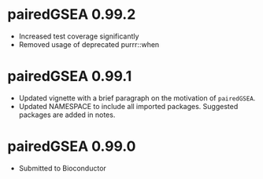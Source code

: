 # pairedGSEA 0.99.2

* Increased test coverage significantly
* Removed usage of deprecated purrr::when

# pairedGSEA 0.99.1

* Updated vignette with a brief paragraph on the motivation of `pairedGSEA`.
* Updated NAMESPACE to include all imported packages.
Suggested packages are added in notes.

# pairedGSEA 0.99.0

* Submitted to Bioconductor
